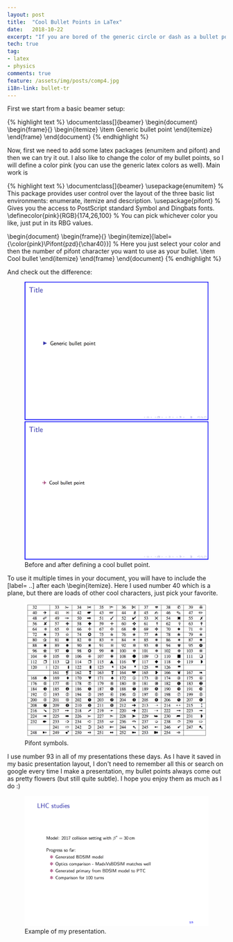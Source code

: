 ```yaml
---
layout: post
title:  "Cool Bullet Points in LaTex"
date:   2018-10-22
excerpt: "If you are bored of the generic circle or dash as a bullet point and want to give your presentation some personality."
tech: true
tag:
- latex
- physics
comments: true
feature: /assets/img/posts/comp4.jpg
i18n-link: bullet-tr
---
```


First we start from a basic beamer setup:

{% highlight text %}
\documentclass[]{beamer}
\begin{document}
	\begin{frame}{}
	\begin{itemize}
		\item Generic bullet point 
	\end{itemize}
\end{frame}
\end{document}
{% endhighlight %}
     
Now, first we need to add some latex packages (enumitem and pifont) and then we can try it out. I also like to change the color of my bullet points, so I will define a color pink (you can use the generic latex colors as well). Main work is 

{% highlight text %}
\documentclass[]{beamer}
\usepackage{enumitem}			% This package provides user control over the layout of the three basic list environments: enumerate, itemize and description. 
\usepackage{pifont}			% Gives you the access to PostScript standard Symbol and Dingbats fonts.
\definecolor{pink}{RGB}{174,26,100}	% You can pick whichever color you like, just put in its RBG values.

\begin{document}
	\begin{frame}{}
	\begin{itemize}[label={\color{pink}\Pifont{pzd}{\char40}}]	% Here you just select your color and then the number of pifont character you want to use as your bullet.
		\item Cool bullet 
	\end{itemize}
\end{frame}
\end{document}
{% endhighlight %}

And check out the difference:

<figure class="half">
	<img src="/assets/img/posts/bullet1.png">
        <img src="/assets/img/posts/bullet2.png">
        <figcaption>Before and after defining a cool bullet point.</figcaption>
</figure>


To use it multiple times in your document, you will have to include the [label= ..] after each \begin{itemize}. Here I used number 40 which is a plane, but there are loads of other cool characters, just pick your favorite.

<figure>
        <a href="/assets/img/posts/pifont.png"><img src="/assets/img/posts/pifont.png"></a>
        <figcaption>Pifont symbols.</figcaption>
</figure>

I use number 93 in all of my presentations these days. As I have it saved in my basic presentation layout, I don't need to remember all this or search on google every time I make a presentation, my bullet points always come out as pretty flowers (but still quite subtle). I hope you enjoy them as much as I do :)

<figure>
        <img src="/assets/img/posts/pres.png">
        <figcaption> Example of my presentation. </figcaption>
</figure>